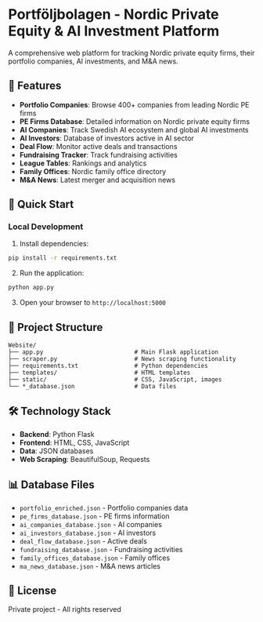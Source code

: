 # Portföljbolagen - Nordic Private Equity & AI Investment Platform

A comprehensive web platform for tracking Nordic private equity firms, their portfolio companies, AI investments, and M&A news.

## 🌟 Features

- **Portfolio Companies**: Browse 400+ companies from leading Nordic PE firms
- **PE Firms Database**: Detailed information on Nordic private equity firms
- **AI Companies**: Track Swedish AI ecosystem and global AI investments
- **AI Investors**: Database of investors active in AI sector
- **Deal Flow**: Monitor active deals and transactions
- **Fundraising Tracker**: Track fundraising activities
- **League Tables**: Rankings and analytics
- **Family Offices**: Nordic family office directory
- **M&A News**: Latest merger and acquisition news

## 🚀 Quick Start

### Local Development

1. Install dependencies:
```bash
pip install -r requirements.txt
```

2. Run the application:
```bash
python app.py
```

3. Open your browser to `http://localhost:5000`

## 📁 Project Structure

```
Website/
├── app.py                          # Main Flask application
├── scraper.py                      # News scraping functionality
├── requirements.txt                # Python dependencies
├── templates/                      # HTML templates
├── static/                         # CSS, JavaScript, images
└── *_database.json                 # Data files
```

## 🛠️ Technology Stack

- **Backend**: Python Flask
- **Frontend**: HTML, CSS, JavaScript
- **Data**: JSON databases
- **Web Scraping**: BeautifulSoup, Requests

## 📊 Database Files

- `portfolio_enriched.json` - Portfolio companies data
- `pe_firms_database.json` - PE firms information
- `ai_companies_database.json` - AI companies
- `ai_investors_database.json` - AI investors
- `deal_flow_database.json` - Active deals
- `fundraising_database.json` - Fundraising activities
- `family_offices_database.json` - Family offices
- `ma_news_database.json` - M&A news articles

## 📝 License

Private project - All rights reserved

